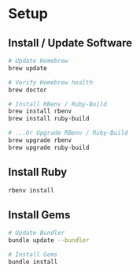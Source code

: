 # Setup

## Install / Update Software

```bash
# Update Homebrew
brew update

# Verify Homebrew health
brew doctor

# Install RBenv / Ruby-Build
brew install rbenv
brew install ruby-build

# ...Or Upgrade RBenv / Ruby-Build
brew upgrade rbenv
brew upgrade ruby-build
```

## Install Ruby

```bash
rbenv install
```

## Install Gems

```bash
# Update Bundler
bundle update --bundler

# Install Gems
bundle install
```
